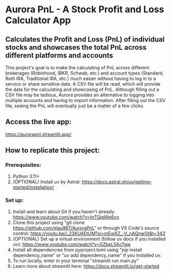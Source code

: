 # Aurora PnL - A Stock Profit and Loss Calculator App

## Calculates the Profit and Loss (PnL) of individual stocks and showcases the total PnL across different platforms and accounts

This project's goal is to make the calculating of PnL across different brokerages (Robinhood, IBKR, Schwab, etc.) and account types (Standard, Roth IRA, Traditional IRA, etc.) much easier without having to log in to a service or share sensitive data. A CSV file will be read, which will provide the data for the calculating and showcasing of PnL. Although filling out a CSV file may be tedious, Aurora provides an alternative to logging into multiple accounts and having to import information. After filling out the CSV file, seeing the PnL will eventually just be a matter of a few clicks.

## Access the live app:
https://aurorapnl.streamlit.app/

## How to replicate this project:

### Prerequisites:
1. Python 3.11+
2. (OPTIONAL) Install uv by Astral: https://docs.astral.sh/uv/getting-started/installation/

### Set up:
1. Install and learn about Git if you haven't already: https://www.youtube.com/watch?v=hrTQipWp6co
2. Clone this project using "git clone https://github.com/elau967/AuroraPnL" or through VS Code's source control: https://youtu.be/i_23KUAEtUM?si=mEwXZ_-V_nAQnwGt&t=343
3. (OPTIONAL) Set up a virtual environment (follow uv docs if you installed uv): https://www.youtube.com/watch?v=GZbeL5AcTgw
4. Install all dependencies from pyproject.toml using "pip install dependency_name" or "uv add dependency_name" if you installed uv.
5. To run locally, enter in your terminal "streamlit run main.py" 
6. Learn more about streamlit here: https://docs.streamlit.io/get-started